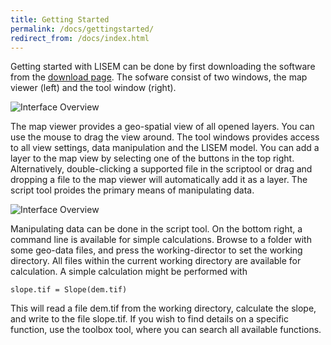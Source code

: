 ```yaml
---
title: Getting Started
permalink: /docs/gettingstarted/
redirect_from: /docs/index.html
---
```


Getting started with LISEM can be done by first downloading the software from the [download page](/LISEM/docs/downloads/).
The sofware consist of two windows, the map viewer (left) and the tool window (right).

![Interface Overview](/LISEM/assets/img/interface.png)

The map viewer provides a geo-spatial view of all opened layers. 
You can use the mouse to drag the view around.
The tool windows provides access to all view settings, data manipulation and the LISEM model.
You can add a layer to the map view by selecting one of the buttons in the top right. 
Alternatively, double-clicking a supported file in the scriptool or drag and dropping a file to the map viewer will automatically add it as a layer.
The script tool proides the primary means of manipulating data.

![Interface Overview](/LISEM/assets/img/explain_scripttool.png)

Manipulating data can be done in the script tool. On the bottom right, a command line is available for simple calculations.
Browse to a folder with some geo-data files, and press the working-director to set the working directory. All files within the current working directory are available for calculation.
A simple calculation might be performed with 

```slope.tif = Slope(dem.tif)```

This will read a file dem.tif from the working directory, calculate the slope, and write to the file slope.tif.
If you wish to find details on a specific function, use the toolbox tool, where you can search all available functions.